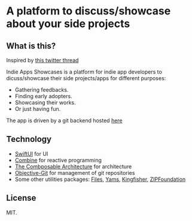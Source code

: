 # A platform to discuss/showcase about your side projects

## What is this?

Inspired by [this twitter thread](https://twitter.com/stroughtonsmith/status/1266058437374476293)

Indie Apps Showcases is a platform for indie app developers to dicuss/showcase their side projects/apps for different purposes:

- Gathering feedbacks.
- Finding early adopters.
- Showcasing their works.
- Or just having fun.

The app is driven by a git backend hosted [here](https://github.com/antranapp/IndieAppsContent)

## Technology

- [SwiftUI](https://developer.apple.com/documentation/swiftui) for UI
- [Combine](https://developer.apple.com/documentation/combine) for reactive programming
- [The Combposable Architecture](https://github.com/pointfreeco/swift-composable-architecture/) for architecture
- [Objective-Git](https://github.com/libgit2/objective-git) for management of git repositories
- Some other utilities packages: [Files](https://github.com/JohnSundell/Files), [Yams](https://github.com/jpsim/Yams), [Kingfisher](https://github.com/onevcat/Kingfisher), [ZIPFoundation](https://github.com/weichsel/ZIPFoundation)

## License

MIT.